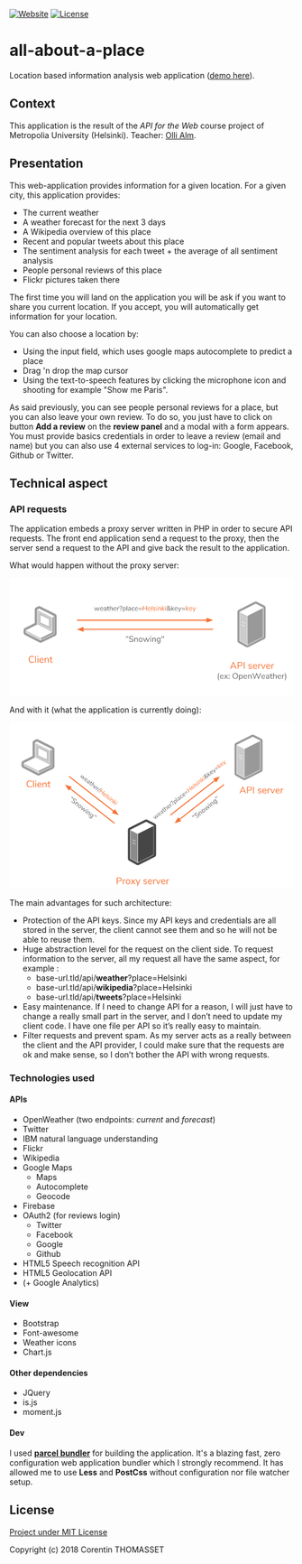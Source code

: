 [![Website](https://img.shields.io/website-up-down-green-red/https/all-about-a-place.corentin-thomasset.fr.svg?label=app-state)](https://all-about-a-place.corentin-thomasset.fr/)
[![License](https://img.shields.io/github/license/CorentinTh/all-about-a-place.svg)](https://github.com/CorentinTh/all-about-a-place/blob/master/LICENSE)

# all-about-a-place

Location based information analysis web application ([demo here](https://all-about-a-place.corentin-thomasset.fr/)).

## Context

This application is the result of the *API for the Web* course project of Metropolia University (Helsinki). Teacher: [Olli Alm](https://github.com/OAlm).

## Presentation

This web-application provides information for a given location. For a given city, this application provides:
* The current weather
* A weather forecast for the next 3 days
* A Wikipedia overview of this place
* Recent and popular tweets about this place
* The sentiment analysis for each tweet + the average of all sentiment analysis
* People personal reviews of this place
* Flickr pictures taken there

The first time you will land on the application you will be ask if you want to share you current location. If you accept, you will automatically get information for your location.

You can also choose a location by:
* Using the input field, which uses google maps autocomplete to predict a place
* Drag 'n drop the map cursor
* Using the text-to-speech features by clicking the microphone icon and shooting for example "Show me Paris".

As said previously, you can see people personal reviews for a place, but you can also leave your own review. To do so, you just have to click on button **Add a review** on the **review panel** and a modal with a form appears. You must provide basics credentials in order to leave a review (email and name) but you can also use 4 external services to log-in: Google, Facebook, Github  or Twitter.

## Technical aspect
### API requests
The application embeds a proxy server written in PHP in order to secure API requests. The front end application send a request to the proxy, then the server send a request to the API and give back the result to the application.

What would happen without the proxy server:

![without-proxy-server](/src/resources/img/without-server.PNG?raw=true)

And with it (what the application is currently doing):

![wit-proxy-server](/src/resources/img/with-server.PNG?raw=true)


The main advantages for such architecture:
* Protection of the API keys. Since my API keys and credentials are all stored in the server, the client cannot see them and so he will not be able to reuse them.
* Huge abstraction level for the request on the client side. To request information to the server, all my request all have the same aspect, for example :
  * base-url.tld/api/**weather**?place=Helsinki
  * base-url.tld/api/**wikipedia**?place=Helsinki
  * base-url.tld/api/**tweets**?place=Helsinki
* Easy maintenance. If I need to change API for a reason, I will just have to change a really small part in the server, and I don’t need to update my client code. I have one file per API so it’s really easy to maintain.
* Filter requests and prevent spam. As my server acts as a really between the client and the API provider, I could make sure that the requests are ok and make sense, so I don’t bother the API with wrong requests.

### Technologies used
#### APIs
* OpenWeather (two endpoints: *current* and *forecast*)
* Twitter
* IBM natural language understanding
* Flickr
* Wikipedia
* Google Maps
    * Maps
    * Autocomplete
    * Geocode
* Firebase
* OAuth2 (for reviews login)
    * Twitter
    * Facebook
    * Google
    * Github
* HTML5 Speech recognition API
* HTML5 Geolocation API
* (+ Google Analytics)

#### View
* Bootstrap
* Font-awesome
* Weather icons
* Chart.js

#### Other dependencies
* JQuery
* is.js
* moment.js

#### Dev
I used **[parcel bundler](https://github.com/parcel-bundler/parcel)** for building the application. It's a blazing fast, zero configuration web application bundler which I strongly recommend. It has allowed me to use **Less** and **PostCss** without configuration nor file watcher setup.

## License
[Project under MIT License](https://github.com/CorentinTh/all-about-a-place/blob/master/LICENSE) 

Copyright (c) 2018 Corentin THOMASSET
